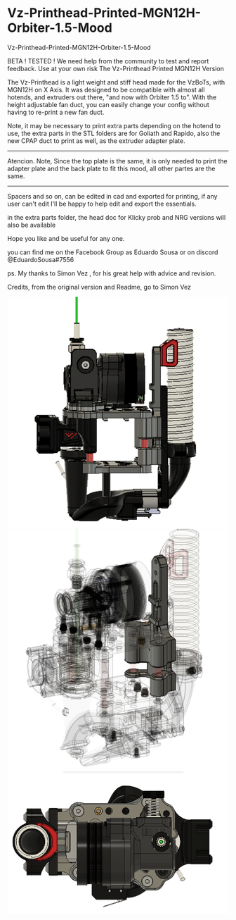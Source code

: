 # Vz-Printhead-Printed-MGN12H-Orbiter-1.5-Mood
Vz-Printhead-Printed-MGN12H-Orbiter-1.5-Mood

BETA ! TESTED ! We need help from the community to test and report feedback. Use at your own risk
The Vz-Printhead Printed MGN12H Version

The Vz-Printhead is a light weight and stiff head made for the VzBoTs, with MGN12H on X Axis. It was designed to be compatible with almost all hotends, and extruders out there, "and now with Orbiter 1.5 to". With the height adjustable fan duct, you can easily change your config without having to re-print a new fan duct.

Note, it may be necessary to print extra parts depending on the hotend to use, the extra parts in the STL folders are for Goliath and Rapido, also the new CPAP duct to print as well, as the extruder adapter plate.
_ _ _ _ _ _ _ _ _ _ _ _ _ _ _ _ _ _ _ _ _ _ _ _ _ _ _ _ _ _ _ _ 
Atencion.
Note, Since the top plate is the same, it is only needed to print the adapter plate and the back plate to fit this mood, all other partes are the same.
_ _ _ _ _ _ _ _ _ _ _ _ _ _ _ _ _ _ _ _ _ _ _ _ _ _ _ _ _ _ _ _ 

Spacers and so on, can be edited in cad and exported for printing, if any user can't edit I'll be happy to help edit and export the essentials.

in the extra parts folder, the head doc for Klicky prob and NRG versions will also be available

Hope you like and be useful for any one.

you can find me on the Facebook Group as Eduardo Sousa or on discord @EduardoSousa#7556

ps. My thanks to Simon Vez , for his great help with advice and revision.

Credits, from the original version and Readme, go to Simon Vez

<img width="600" alt="image" src="https://raw.githubusercontent.com/EduardoMDSousa/Vz-Printhead-Printed-MGN12H-Orbiter-1.5-Mood/main/Galery/Vzbot_printe_head_new_2023-Feb-05_09-04-36CustomizedView24815512553.png">
<img width="600" alt="image" src="https://raw.githubusercontent.com/EduardoMDSousa/Vz-Printhead-Printed-MGN12H-Orbiter-1.5-Mood/main/Galery/Vzbot_printe_head_new_2023-Feb-05_09-37-22PM.png">
<img width="600" alt="image" src="https://raw.githubusercontent.com/EduardoMDSousa/Vz-Printhead-Printed-MGN12H-Orbiter-1.5-Mood/main/Galery/Vzbot_printe_head_new_2023-Feb-05_09-05-56PM-000_CustomizedView32516733739.png">
